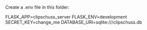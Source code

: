 Create a .env file in this folder:

FLASK_APP=clipschuss_server
FLASK_ENV=development
SECRET_KEY=change_me
DATABASE_URI=sqlite:///clipschuss.db
